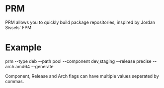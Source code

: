 PRM
===

PRM allows you to quickly build package repositories, inspired by Jordan Sissels' FPM

Example
===

prm --type deb --path pool --component dev,staging --release precise --arch amd64 --generate

Component, Release and Arch flags can have multiple values seperated by commas.
